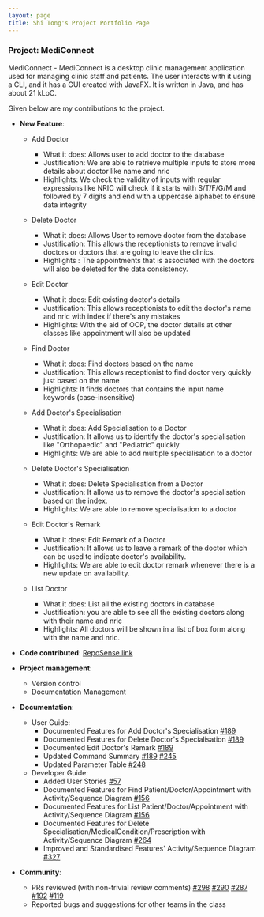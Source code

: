 ```yaml
---
layout: page
title: Shi Tong's Project Portfolio Page
---
```


### Project: MediConnect

MediConnect - MediConnect is a desktop clinic management application used for managing clinic staff and patients. The user interacts with it using a CLI, and it has a GUI created with JavaFX. It is written in Java, and has about 21 kLoC.

Given below are my contributions to the project.


* **New Feature**: 
  * Add Doctor 
    * What it does: Allows user to add doctor to the database
    * Justification: We are able to retrieve multiple inputs to store more details about doctor like name and nric  
    * Highlights: We check the validity of inputs with regular expressions like NRIC will check if it starts with S/T/F/G/M and followed by 7 digits and end with a uppercase alphabet to ensure data integrity

  * Delete Doctor
    * What it does: Allows User to remove doctor from the database
    * Justification: This allows the receptionists to remove invalid doctors or doctors that are going to leave the clinics.
    * Highlights : The appointments that is associated with the doctors will also be deleted for the data consistency.

  * Edit Doctor
    * What it does: Edit existing doctor's details
    * Justification: This allows receptionists to edit the doctor's name and nric with index if there's any mistakes 
    * Highlights: With the aid of OOP, the doctor details at other classes like appointment will also be updated

  * Find Doctor
    * What it does: Find doctors based on the name
    * Justification: This allows receptionist to find doctor very quickly just based on the name
    * Highlights: It finds doctors that contains the input name keywords (case-insensitive)

  * Add Doctor's Specialisation
    * What it does: Add Specialisation to a Doctor
    * Justification: It allows us to identify the doctor's specialisation like "Orthopaedic" and "Pediatric" quickly  
    * Highlights: We are able to add multiple specialisation to a doctor 

  * Delete Doctor's Specialisation
    * What it does: Delete Specialisation from a Doctor
    * Justification: It allows us to remove the doctor's specialisation based on the index.
    * Highlights: We are able to remove specialisation to a doctor 

  * Edit Doctor's Remark
    * What it does: Edit Remark of a Doctor
    * Justification: It allows us to leave a remark of the doctor which can be used to indicate doctor's availability.
    * Highlights: We are able to edit doctor remark whenever there is a new update on availability.

  * List Doctor
    * What it does: List all the existing doctors in database
    * Justification: you are able to see all the existing doctors along with their name and nric
    * Highlights: All doctors will be shown in a list of box form along with the name and nric.

* **Code contributed**: [RepoSense link](https://nus-cs2103-ay2324s1.github.io/tp-dashboard/?search=kimshitong&breakdown=true)

* **Project management**:
  * Version control 
  * Documentation Management

* **Documentation**:
  * User Guide:
    * Documented Features for Add Doctor's Specialisation [#189](https://github.com/AY2324S1-CS2103T-T08-1/tp/pull/189)
    * Documented Features for Delete Doctor's Specialisation [#189](https://github.com/AY2324S1-CS2103T-T08-1/tp/pull/189)
    * Documented Edit Doctor's Remark [#189](https://github.com/AY2324S1-CS2103T-T08-1/tp/pull/189)
    * Updated Command Summary  [#189](https://github.com/AY2324S1-CS2103T-T08-1/tp/pull/189) [#245](https://github.com/AY2324S1-CS2103T-T08-1/tp/pull/245)
    * Updated Parameter Table [#248](https://github.com/AY2324S1-CS2103T-T08-1/tp/pull/248)
  * Developer Guide:
    * Added User Stories [#57](https://github.com/AY2324S1-CS2103T-T08-1/tp/pull/57)
    * Documented Features for Find Patient/Doctor/Appointment with Activity/Sequence Diagram [#156](https://github.com/AY2324S1-CS2103T-T08-1/tp/pull/156)
    * Documented Features for List Patient/Doctor/Appointment with Activity/Sequence Diagram [#156](https://github.com/AY2324S1-CS2103T-T08-1/tp/pull/156)
    * Documented Features for Delete Specialisation/MedicalCondition/Prescription with Activity/Sequence Diagram [#264](https://github.com/AY2324S1-CS2103T-T08-1/tp/pull/264)
    * Improved and Standardised Features' Activity/Sequence Diagram [#327](https://github.com/AY2324S1-CS2103T-T08-1/tp/pull/327)

* **Community**:
  * PRs reviewed (with non-trivial review comments) [#298](https://github.com/AY2324S1-CS2103T-T08-1/tp/pull/298) [#290](https://github.com/AY2324S1-CS2103T-T08-1/tp/pull/290) [#287](https://github.com/AY2324S1-CS2103T-T08-1/tp/pull/287) [#192](https://github.com/AY2324S1-CS2103T-T08-1/tp/pull/192) [#119](https://github.com/AY2324S1-CS2103T-T08-1/tp/pull/118)
  * Reported bugs and suggestions for other teams in the class
